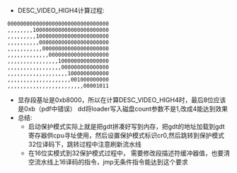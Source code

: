 - DESC_VIDEO_HIGH4计算过程:
```
00000000000000000000000000000000
,,,,,,,,100000000000000000000000
,,,,,,,,,10000000000000000000000
,,,,,,,,,,0000000000000000000000
,,,,,,,,,,,000000000000000000000
,,,,,,,,,,,,,0000000000000000000
,,,,,,,,,,,,,,,,1000000000000000
,,,,,,,,,,,,,,,,,000000000000000
,,,,,,,,,,,,,,,,,,,1000000000000
,,,,,,,,,,,,,,,,,,,,001000000000
,,,,,,,,,,,,,,,,,,,,,,,,00001011
```

- 显存段基址是0xb8000，所以在计算DESC_VIDEO_HIGH4时，最后8位应该是0xb（pdf中错误）
dd将loader写入磁盘count参数不是1,改成4能达到效果
- 总结:
  - 启动保护模式实际上就是把gdt拼凑好写到内存，把gdt的地址加载到gdt寄存器供cpu寻址使用，然后设置保护模式标识cr0,然后跳转到保护模式32位译码下，跳转过程中注意刷新流水线
  - 在16位实模式到32保护模式过程中， 需要修改段描述符缓冲器值，也要清空流水线上16译码的指令，jmp无条件指令能达到这个要求
     


